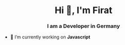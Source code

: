 <h1 align="center">Hi 👋, I'm Firat</h1>
<h3 align="center">I am a Developer in Germany</h3>

- 🔭 I’m currently working on **Javascript**
